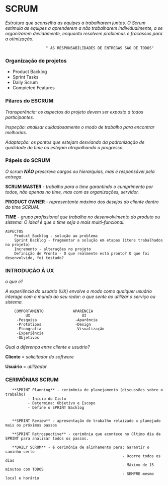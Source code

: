 # SCRUM
 *Estrutura que aconselha as equipes a trabalharem juntas. O Scrum estimula as equipes a aprenderem a não trabalharem individualmente, a se organizarem devidamente, enquanto resolvem problemas e fracassos para a otimização.*

                      " AS RESPONSABILIDADES DE ENTREGAS SÃO DE TODOS"
 
### Organização de projetos

  * Product Backlog
  * Sprint Tasks
  * Daily Scrum
  * Compieted Features

 ### Pilares do ESCRUM

 *Transparência: os aspectos do projeto devem ser exposto a todos participantes.*

 *Inspeção: analisar cuidadosamente o modo de trabalho para encontrar melhorias.*

 *Adaptação: os pontos que estejam desviando da padronização de qualidade do time ou estejam atrapalhando o progresso.*


### Pápeis do SCRUM

 *O scrum **NÃO** prescreve cargos ou hierarquias, mas é responsável pela entrega.*

 **SCRUM MASTER** - *trabalho para o time garantindo o cumprimento por todos, não apenas no time, mas com as organizações, servidor.*                

 **PRODUCT OWNER** - *representante máximo dos desejos do cliente dentro do time SCRUM.*

 **TIME** - *grupo profissional que trabalha no desenvolvimento do produto ou sistema. O ideal é que o time seja o mais multi-funcional.*

    ASPECTOS
        Product Backlog - solução ao problema 
        Sprint Backlog - fragmentar a solução em etapas (itens trabalhados no projeto)
        Incremento - alterações no projeto
        Definição de Pronto - O que realmente está pronto? O que foi desenvolvido, foi testado?

### INTRODUÇÃO Á UX

*o que é?*

*A experiência do usuário (UX) envolve o modo como qualquer usuário interage com o mundo ao seu redor: o que sente ao utilizar o serviço ou sistema.*


        COMPORTAMENTO             APARÊNCIA 
             UX                       UI
         -Pesquisa                 -Aparência 
         -Protótipos               -Design
         -Etnografia               -Visualização
         -Experiência
         -Objetivos

*Qual a diferença entre cliente e usuário?*

  **Cliente** = *solicitador do software*
  
  **Usuário** = *utilizador*



### CERIMÔNIAS SCRUM
       

       **SPRINT Planning** - cerimônia de planejamento (discussões sobre o trabalho)
              - Início do Ciclo
              - Determina: Objetivo e Escopo
              - Define o SPRINT Backlog


       **SPRINT Review** - apresentação de trabalho relaizado x planejado mais os próximos passos

       **SPRINT Retrospective** - cerimônia que acontece no último dia da SPRINT para analisar todos os passos.

       **DAILY SCRUM** - é cerimônia de alinhamento para: Garantir o caminho certo
                                                        - Ocorre todos os dias
                                                        - Máximo de 15 minutos com TODOS
                                                        - SEMPRE mesmo local e horário
